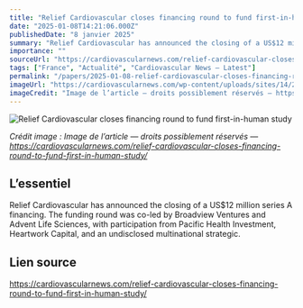 ```yaml
---
title: "Relief Cardiovascular closes financing round to fund first-in-human study"
date: "2025-01-08T14:21:06.000Z"
publishedDate: "8 janvier 2025"
summary: "Relief Cardiovascular has announced the closing of a US$12 million series A financing. The funding round was co-led by Broadview Ventures and Advent Life Sciences, with participation from Pacific Health Investment, Heartwork Capital, and an undisclosed multinational strategic."
importance: ""
sourceUrl: "https://cardiovascularnews.com/relief-cardiovascular-closes-financing-round-to-fund-first-in-human-study/"
tags: ["France", "Actualité", "Cardiovascular News — Latest"]
permalink: "/papers/2025-01-08-relief-cardiovascular-closes-financing-round-to-fund-first-in-human-study"
imageUrl: "https://cardiovascularnews.com/wp-content/uploads/sites/14/2025/01/Relief-Cardiovascular.jpg"
imageCredit: "Image de l’article — droits possiblement réservés — https://cardiovascularnews.com/relief-cardiovascular-closes-financing-round-to-fund-first-in-human-study/"
---
```


![Relief Cardiovascular closes financing round to fund first-in-human study](https://cardiovascularnews.com/wp-content/uploads/sites/14/2025/01/Relief-Cardiovascular.jpg)

*Crédit image : Image de l’article — droits possiblement réservés — https://cardiovascularnews.com/relief-cardiovascular-closes-financing-round-to-fund-first-in-human-study/*

## L’essentiel

Relief Cardiovascular has announced the closing of a US$12 million series A financing. The funding round was co-led by Broadview Ventures and Advent Life Sciences, with participation from Pacific Health Investment, Heartwork Capital, and an undisclosed multinational strategic.

## Lien source

https://cardiovascularnews.com/relief-cardiovascular-closes-financing-round-to-fund-first-in-human-study/

